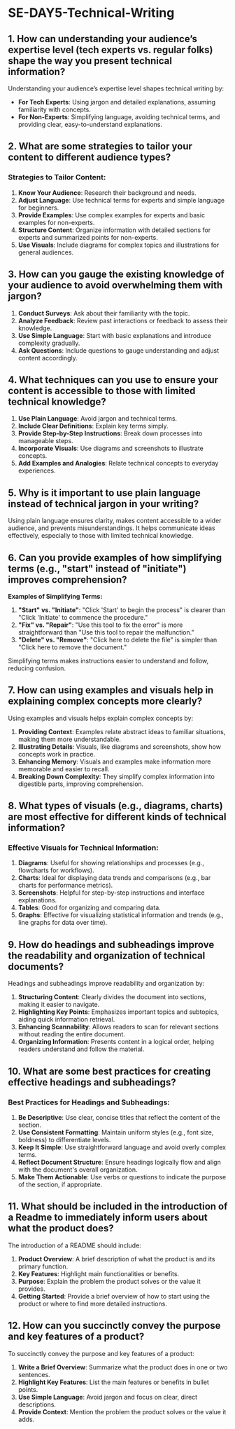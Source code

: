 # SE-DAY5-Technical-Writing
## 1. How can understanding your audience’s expertise level (tech experts vs. regular folks) shape the way you present technical information?

Understanding your audience’s expertise level shapes technical writing by:

- **For Tech Experts**: Using jargon and detailed explanations, assuming familiarity with concepts.
- **For Non-Experts**: Simplifying language, avoiding technical terms, and providing clear, easy-to-understand explanations.

## 2. What are some strategies to tailor your content to different audience types?

### Strategies to Tailor Content:
1. **Know Your Audience**: Research their background and needs.
2. **Adjust Language**: Use technical terms for experts and simple language for beginners.
3. **Provide Examples**: Use complex examples for experts and basic examples for non-experts.
4. **Structure Content**: Organize information with detailed sections for experts and summarized points for non-experts.
5. **Use Visuals**: Include diagrams for complex topics and illustrations for general audiences.

## 3. How can you gauge the existing knowledge of your audience to avoid overwhelming them with jargon?

1. **Conduct Surveys**: Ask about their familiarity with the topic.
2. **Analyze Feedback**: Review past interactions or feedback to assess their knowledge.
3. **Use Simple Language**: Start with basic explanations and introduce complexity gradually.
4. **Ask Questions**: Include questions to gauge understanding and adjust content accordingly.

## 4. What techniques can you use to ensure your content is accessible to those with limited technical knowledge?

1. **Use Plain Language**: Avoid jargon and technical terms.
2. **Include Clear Definitions**: Explain key terms simply.
3. **Provide Step-by-Step Instructions**: Break down processes into manageable steps.
4. **Incorporate Visuals**: Use diagrams and screenshots to illustrate concepts.
5. **Add Examples and Analogies**: Relate technical concepts to everyday experiences.

## 5. Why is it important to use plain language instead of technical jargon in your writing?

Using plain language ensures clarity, makes content accessible to a wider audience, and prevents misunderstandings. It helps communicate ideas effectively, especially to those with limited technical knowledge.

## 6. Can you provide examples of how simplifying terms (e.g., "start" instead of "initiate") improves comprehension?

**Examples of Simplifying Terms:**

1. **"Start" vs. "Initiate"**: "Click 'Start' to begin the process" is clearer than "Click 'Initiate' to commence the procedure."
2. **"Fix" vs. "Repair"**: "Use this tool to fix the error" is more straightforward than "Use this tool to repair the malfunction."
3. **"Delete" vs. "Remove"**: "Click here to delete the file" is simpler than "Click here to remove the document."

Simplifying terms makes instructions easier to understand and follow, reducing confusion.

## 7. How can using examples and visuals help in explaining complex concepts more clearly?

Using examples and visuals helps explain complex concepts by:

1. **Providing Context**: Examples relate abstract ideas to familiar situations, making them more understandable.
2. **Illustrating Details**: Visuals, like diagrams and screenshots, show how concepts work in practice.
3. **Enhancing Memory**: Visuals and examples make information more memorable and easier to recall.
4. **Breaking Down Complexity**: They simplify complex information into digestible parts, improving comprehension.

## 8. What types of visuals (e.g., diagrams, charts) are most effective for different kinds of technical information?

### Effective Visuals for Technical Information:

1. **Diagrams**: Useful for showing relationships and processes (e.g., flowcharts for workflows).
2. **Charts**: Ideal for displaying data trends and comparisons (e.g., bar charts for performance metrics).
3. **Screenshots**: Helpful for step-by-step instructions and interface explanations.
4. **Tables**: Good for organizing and comparing data.
5. **Graphs**: Effective for visualizing statistical information and trends (e.g., line graphs for data over time).

## 9. How do headings and subheadings improve the readability and organization of technical documents?

Headings and subheadings improve readability and organization by:

1. **Structuring Content**: Clearly divides the document into sections, making it easier to navigate.
2. **Highlighting Key Points**: Emphasizes important topics and subtopics, aiding quick information retrieval.
3. **Enhancing Scannability**: Allows readers to scan for relevant sections without reading the entire document.
4. **Organizing Information**: Presents content in a logical order, helping readers understand and follow the material.

## 10. What are some best practices for creating effective headings and subheadings?

### Best Practices for Headings and Subheadings:

1. **Be Descriptive**: Use clear, concise titles that reflect the content of the section.
2. **Use Consistent Formatting**: Maintain uniform styles (e.g., font size, boldness) to differentiate levels.
3. **Keep It Simple**: Use straightforward language and avoid overly complex terms.
4. **Reflect Document Structure**: Ensure headings logically flow and align with the document's overall organization.
5. **Make Them Actionable**: Use verbs or questions to indicate the purpose of the section, if appropriate.

## 11. What should be included in the introduction of a Readme to immediately inform users about what the product does?

The introduction of a README should include:

1. **Product Overview**: A brief description of what the product is and its primary function.
2. **Key Features**: Highlight main functionalities or benefits.
3. **Purpose**: Explain the problem the product solves or the value it provides.
4. **Getting Started**: Provide a brief overview of how to start using the product or where to find more detailed instructions.

## 12. How can you succinctly convey the purpose and key features of a product?

To succinctly convey the purpose and key features of a product:

1. **Write a Brief Overview**: Summarize what the product does in one or two sentences.
2. **Highlight Key Features**: List the main features or benefits in bullet points.
3. **Use Simple Language**: Avoid jargon and focus on clear, direct descriptions.
4. **Provide Context**: Mention the problem the product solves or the value it adds.
